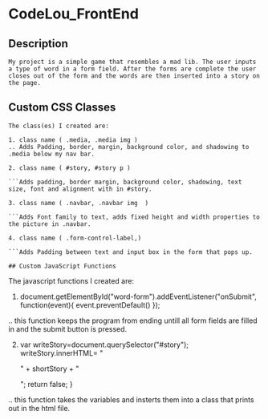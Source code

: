 # CodeLou_FrontEnd

## Description
```
My project is a simple game that resembles a mad lib. The user inputs a type of word in a form field. After the forms are complete the user closes out of the form and the words are then inserted into a story on the page. 

```



## Custom CSS Classes
```
The class(es) I created are:

1. class name ( .media, .media img )
.. Adds Padding, border, margin, background color, and shadowing to .media below my nav bar.

2. class name ( #story, #story p )

```Adds padding, border margin, background color, shadowing, text size, font and alignment with in #story.

3. class name ( .navbar, .navbar img  )

```Adds Font family to text, adds fixed height and width properties to the picture in .navbar.

4. class name ( .form-control-label,)

```Adds Padding between text and input box in the form that pops up.

## Custom JavaScript Functions
```
The javascript functions I created are:

1. document.getElementById("word-form").addEventListener("onSubmit", function(event){
    event.preventDefault()
});

.. this function keeps the program from ending untill all form fields are filled in and the submit button is pressed.

2. var writeStory=document.querySelector("#story");
writeStory.innerHTML= "<p>" + shortStory + "</p>";
return false;
}

.. this function takes the variables and insterts them into a class that prints out in the html file. 

```
